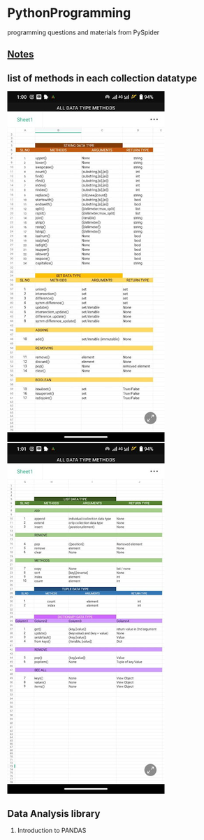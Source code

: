 # PythonProgramming

programming questions and materials from PySpider

## [Notes](notes.md)

## list of methods in each collection datatype

![list1](/images/l1.jpg)
![list2](/images/l2.jpg)

## Data Analysis library

1. Introduction to PANDAS